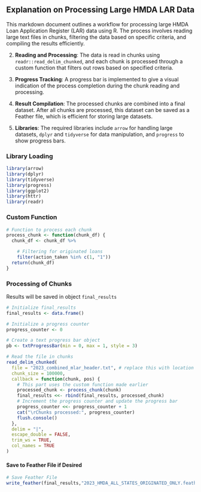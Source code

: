 ## Explanation on Processing Large HMDA LAR Data

This markdown document outlines a workflow for processing large HMDA
Loan Application Register (LAR) data using R. The process involves
reading large text files in chunks, filtering the data based on specific
criteria, and compiling the results efficiently.

2.  **Reading and Processing**: The data is read in chunks using
    `readr::read_delim_chunked`, and each chunk is processed through a
    custom function that filters out rows based on specified criteria.

3.  **Progress Tracking**: A progress bar is implemented to give a
    visual indication of the process completion during the chunk reading
    and processing.

4.  **Result Compilation**: The processed chunks are combined into a
    final dataset. After all chunks are processed, this dataset can be
    saved as a Feather file, which is efficient for storing large
    datasets.

5.  **Libraries**: The required libraries include `arrow` for handling
    large datasets, `dplyr` and `tidyverse` for data manipulation, and
    `progress` to show progress bars.

### **Library Loading**

``` r
library(arrow)
library(dplyr)
library(tidyverse)
library(progress)
library(ggplot2)
library(httr)
library(readr)
```

### **Custom Function**

``` r
# Function to process each chunk 
process_chunk <- function(chunk_df) {
  chunk_df <- chunk_df %>%

    # Filtering for originated loans
    filter(action_taken %in% c(1, "1"))
  return(chunk_df)
}
```

### **Processing of Chunks**
Results will be saved in object `final_results`
``` r
# Initialize final_results
final_results <- data.frame()

# Initialize a progress counter
progress_counter <- 0

# Create a text progress bar object
pb <- txtProgressBar(min = 0, max = 1, style = 3)

# Read the file in chunks
read_delim_chunked(
  file = "2023_combined_mlar_header.txt", # replace this with location of mlar file
  chunk_size = 100000,
  callback = function(chunk, pos) {
    # This part uses the custom function made earlier
    processed_chunk <- process_chunk(chunk)
    final_results <<- rbind(final_results, processed_chunk)
    # Increment the progress counter and update the progress bar
    progress_counter <<- progress_counter + 1
    cat("\rChunks processed:", progress_counter)
    flush.console()
  },
  delim = "|",
  escape_double = FALSE,
  trim_ws = TRUE,
  col_names = TRUE
)
```

#### Save to Feather File if Desired

``` r
# Save Feather File 
write_feather(final_results,"2023_HMDA_ALL_STATES_ORIGINATED_ONLY.feather")
```

